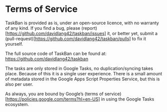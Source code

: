 # Terms of Service
TaskBan is provided as is, under an open-source licence, with no warranty of any kind. If you find a bug, please (report)[https://github.com/davidlang42/taskban/issues] it, or better yet, submit a (pull-request)[https://github.com/davidlang42/taskban/pulls] to fix it yourself.

The full source code of TaskBan can be found at: https://github.com/davidlang42/taskban

The tasks are only stored in Google Tasks, no duplication/syncing takes place. Because of this it is a single user experience. There is a small amount of metadata stored in the Google Apps Script Properties Service, but this is also per user.

As always, you are bound by Google’s (terms of service)[https://policies.google.com/terms?hl=en-US] in using the Google Tasks ecosystem.